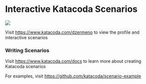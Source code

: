 # Interactive Katacoda Scenarios

[![](http://shields.katacoda.com/katacoda/dzermeno/count.svg)](https://www.katacoda.com/dzermeno "Get your profile on Katacoda.com")

Visit https://www.katacoda.com/dzermeno to view the profile and interactive scenarios

### Writing Scenarios
Visit https://www.katacoda.com/docs to learn more about creating Katacoda scenarios

For examples, visit https://github.com/katacoda/scenario-example
